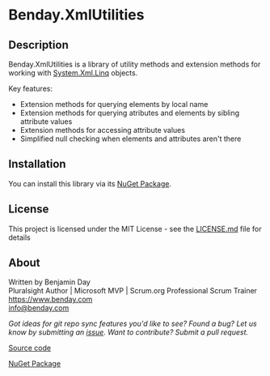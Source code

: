 # Benday.XmlUtilities

## Description

Benday.XmlUtilities is a library of utility methods and extension methods for working with [System.Xml.Linq](https://learn.microsoft.com/en-us/dotnet/api/system.xml.linq?view=net-8.0) objects.  

Key features:
* Extension methods for querying elements by local name
* Extension methods for querying atributes and elements by sibling attribute values
* Extension methods for accessing attribute values
* Simplified null checking when elements and attributes aren't there

## Installation

You can install this library via its [NuGet Package](https://www.nuget.org/packages/Benday.XmlUtilities/).

## License

This project is licensed under the MIT License - see the [LICENSE.md](LICENSE.md) file for details

## About

Written by Benjamin Day  
Pluralsight Author | Microsoft MVP | Scrum.org Professional Scrum Trainer  
https://www.benday.com  
info@benday.com 

*Got ideas for git repo sync features you'd like to see? Found a bug? 
Let us know by submitting an [issue](https://github.com/benday-inc/Benday.XmlUtilities/issues)*. *Want to contribute? Submit a pull request.*

[Source code](https://github.com/benday-inc/Benday.XmlUtilities)

[NuGet Package](https://www.nuget.org/packages/Benday.XmlUtilities/)

